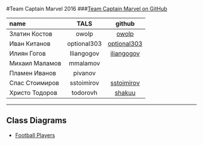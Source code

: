 #Team Captain Marvel 2016
###[Team Captain Marvel on GitHub](https://github.com/Team-Captain-Marvel-2016)

| name | TALS | github 
| :------------------ | :-------------------: | :--------------------: |
| Златин Костов | owolp | [owolp](https://github.com/owolp) |
| Иван Китанов | optional303 | [optional303](https://github.com/optional303) |
| Илиян Гогов | Iliangogov | [iliangogov](https://github.com/iliangogov) |
| Михаил Маламов | mmalamov |  |
| Пламен Иванов | pivanov | |
| Спас Стоимиров | sstoimirov | [sstoimirov](https://github.com/sstoimirov) |
| Христо Тодоров | todorovh | [shakuu](https://github.com/shakuu) |


------------------
## Class Diagrams
  - [Football Players](https://github.com/Team-Captain-Marvel-2016/TeamWorkSkeletonSample/blob/master/TeamWorkSkeleton/FootballPlayerAssembly/FootballPlayerDiagram.cd0)

  